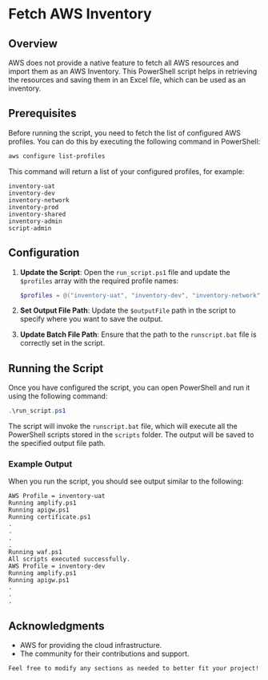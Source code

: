 # Fetch AWS Inventory

## Overview

AWS does not provide a native feature to fetch all AWS resources and import them as an AWS Inventory. This PowerShell script helps in retrieving the resources and saving them in an Excel file, which can be used as an inventory.

## Prerequisites

Before running the script, you need to fetch the list of configured AWS profiles. You can do this by executing the following command in PowerShell:

```powershell
aws configure list-profiles
```

This command will return a list of your configured profiles, for example:

```
inventory-uat
inventory-dev
inventory-network
inventory-prod
inventory-shared
inventory-admin
script-admin
```

## Configuration

1. **Update the Script**: Open the `run_script.ps1` file and update the `$profiles` array with the required profile names:

    ```powershell
    $profiles = @("inventory-uat", "inventory-dev", "inventory-network", "inventory-prod", "inventory-shared", "inventory-admin")
    ```

2. **Set Output File Path**: Update the `$outputFile` path in the script to specify where you want to save the output.

3. **Update Batch File Path**: Ensure that the path to the `runscript.bat` file is correctly set in the script.

## Running the Script

Once you have configured the script, you can open PowerShell and run it using the following command:

```powershell
.\run_script.ps1
```

The script will invoke the `runscript.bat` file, which will execute all the PowerShell scripts stored in the `scripts` folder. The output will be saved to the specified output file path.

### Example Output

When you run the script, you should see output similar to the following:

```
AWS Profile = inventory-uat
Running amplify.ps1
Running apigw.ps1
Running certificate.ps1
.
.
.
.
Running waf.ps1
All scripts executed successfully.
AWS Profile = inventory-dev
Running amplify.ps1
Running apigw.ps1
.
.
.
```

## Acknowledgments

- AWS for providing the cloud infrastructure.
- The community for their contributions and support.

```
Feel free to modify any sections as needed to better fit your project!
```
